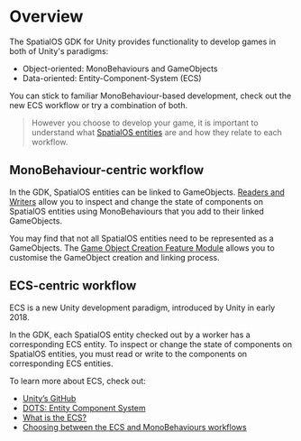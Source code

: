 # Overview

The SpatialOS GDK for Unity provides functionality to develop games in both of Unity's paradigms:

* Object-oriented: MonoBehaviours and GameObjects
* Data-oriented: Entity-Component-System (ECS)

You can stick to familiar MonoBehaviour-based development, check out the new ECS workflow or try a combination of both.

> However you choose to develop your game, it is important to understand what [SpatialOS entities]({{urlRoot}}/reference/glossary#spatialos-entity) are and how they relate to each workflow.

## MonoBehaviour-centric workflow

In the GDK, SpatialOS entities can be linked to GameObjects. [Readers and Writers]({{urlRoot}}/reference/workflows/monobehaviour/interaction/reader-writers/index) allow you to inspect and change the state of components on SpatialOS entities using MonoBehaviours that you add to their linked GameObjects.

You may find that not all SpatialOS entities need to be represented as a GameObjects. The [Game Object Creation Feature Module]({{urlRoot}}/modules/game-object-creation/overview) allows you to customise the GameObject creation and linking process.

## ECS-centric workflow

ECS is a new Unity development paradigm, introduced by Unity in early 2018.

In the GDK, each SpatialOS entity checked out by a worker has a corresponding ECS entity. To inspect or change the state of components on SpatialOS entities, you must read or write to the components on corresponding ECS entities.

To learn more about ECS, check out:

* [Unity’s GitHub](https://github.com/Unity-Technologies/EntityComponentSystemSamples/tree/master/Documentation~)
* [DOTS: Entity Component System](https://blogs.unity3d.com/2019/03/08/on-dots-entity-component-system/)
* [What is the ECS?](https://improbable.io/blog/unity-ecs-1)
* [Choosing between the ECS and MonoBehaviours workflows](https://improbable.io/blog/unity-ecs-2)
